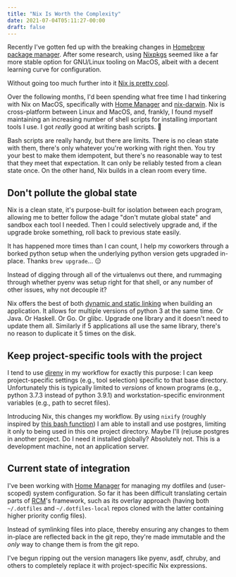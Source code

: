 ```yaml
---
title: "Nix Is Worth the Complexity"
date: 2021-07-04T05:11:27-00:00
draft: false
---
```


Recently I've gotten fed up with the breaking changes in [Homebrew package manager](https://brew.sh/). After some research, using [Nixpkgs][nix] seemed like a far more stable option for GNU/Linux tooling on MacOS, albeit with a decent learning curve for configuration.

Without going too much further into it [Nix is pretty cool][nix-how-it-works].

[nix]: https://nixos.org/
[nix-how-it-works]: https://nixos.org/guides/how-nix-works.html

Over the following months, I'd been spending what free time I had tinkering with Nix on MacOS, specifically with [Home Manager][home-manager] and [nix-darwin][nix-darwin]. Nix is cross-platform between Linux and MacOS, and, frankly, I found myself maintaining an increasing number of shell scripts for installing important tools I use. I got _really_ good at writing bash scripts. :rofl:

Bash scripts are really handy, but there are limits. There is no clean state with them, there's only whatever you're working with right then. You try your best to make them idempotent, but there's no reasonable way to test that they meet that expectation. It can only be reliably tested from a clean state once. On the other hand, Nix builds in a clean room every time.

[nix-darwin]: https://daiderd.com/nix-darwin/

## Don't pollute the global state

Nix is a clean state, it's purpose-built for isolation between each program, allowing me to better follow the adage "don't mutate global state" and sandbox each tool I needed. Then I could selectively upgrade and, if the upgrade broke something, roll back to previous state easily.

It has happened more times than I can count, I help my coworkers through a borked python setup when the underlying python version gets upgraded in-place. Thanks `brew upgrade`... :expressionless:

Instead of digging through all of the virtualenvs out there, and rummaging through whether pyenv was setup right for that shell, or any number of other issues, why not decouple it?

Nix offers the best of both [dynamic and static linking][static-vs-dynamic-link] when building an application. It allows for multiple versions of python 3 at the same time. Or Java. Or Haskell. Or Go. Or glibc. Upgrade one library and it doesn't need to update them all. Similarly if 5 applications all use the same library, there's no reason to duplicate it 5 times on the disk.

[static-vs-dynamic-link]: https://kb.iu.edu/d/akqn

## Keep project-specific tools with the project

I tend to use [direnv][direnv] in my workflow for exactly this purpose: I can keep project-specific settings (e.g., tool selection) specific to that base directory. Unfortunately this is typically limited to _versions_ of known programs (e.g., python 3.7.3 instead of python 3.9.1) and workstation-specific environment variables (e.g., path to secret files).

Introducing Nix, this changes my workflow. By using `nixify` (roughly inspired by [this bash function][nixify-script]) I am able to install and use postgres, limiting it only to being used in this one project directory. Maybe I'll (re)use postgres in another project. Do I need it installed globally? Absolutely not. This is a development machine, not an application server.

[direnv]: https://direnv.net/
[nixify-script]: https://github.com/ejpcmac/config/blob/bc9ee4e7363e4e0ca97f4addbdd9370b83048d3c/zsh/direnv.zsh#L33-L138

## Current state of integration

I've been working with [Home Manager][home-manager] for managing my dotfiles and (user-scoped) system configuration. So far it has been difficult translating certain parts of [RCM][rcm]'s framework, such as its overlay approach (having both `~/.dotfiles` and `~/.dotfiles-local` repos cloned with the latter containing higher priority config files).

Instead of symlinking files into place, thereby ensuring any changes to them in-place are reflected back in the git repo, they're made immutable and the _only_ way to change them is from the git repo.

I've begun ripping out the version managers like pyenv, asdf, chruby, and others to completely replace it with project-specific Nix expressions.

[home-manager]: https://github.com/nix-community/home-manager
[rcm]: https://github.com/thoughtbot/rcm
